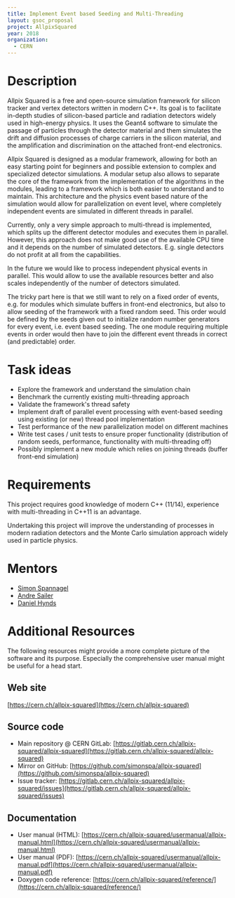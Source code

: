 ```yaml
---
title: Implement Event based Seeding and Multi-Threading
layout: gsoc_proposal
project: AllpixSquared
year: 2018
organization:
  - CERN
---
```


# Description

Allpix Squared is a free and open-source simulation framework for silicon
tracker and vertex detectors written in modern C++. Its goal is to facilitate
in-depth studies of silicon-based particle and radiation detectors widely used
in high-energy physics. It uses the Geant4 software to simulate the passage of
particles through the detector material and them simulates the drift and
diffusion processes of charge carriers in the silicon material, and the
amplification and discrimination on the attached front-end electronics.

Allpix Squared is designed as a modular framework, allowing for both an easy
starting point for beginners and possible extension to complex and specialized
detector simulations. A modular setup also allows to separate the core of the
framework from the implementation of the algorithms in the modules, leading to a
framework which is both easier to understand and to maintain. This architecture
and the physics event based nature of the simulation would allow for
parallelization on event level, where completely independent events are
simulated in different threads in parallel.

Currently, only a very simple approach to multi-thread is implemented, which
splits up the different detector modules and executes them in parallel. However,
this approach does not make good use of the available CPU time and it depends on
the number of simulated detectors. E.g. single detectors do not profit at all
from the capabilities.

In the future we would like to process independent physical events in parallel.
This would allow to use the available resources better and also scales
independently of the number of detectors simulated.

The tricky part here is that we still want to rely on a fixed order of events,
e.g. for modules which simulate buffers in front-end electronics, but also to
allow seeding of the framework with a fixed random seed. This order would be
defined by the seeds given out to initialize random number generators for every
event, i.e. event based seeding. The one module requiring multiple events in
order would then have to join the different event threads in correct (and
predictable) order.

# Task ideas

- Explore the framework and understand the simulation chain
- Benchmark the currently existing multi-threading approach
- Validate the framework's thread safety
- Implement draft of parallel event processing with event-based seeding using
  existing (or new) thread pool implementation
- Test performance of the new parallelization model on different machines
- Write test cases / unit tests to ensure proper functionality (distribution of
  random seeds, performance, functionality with multi-threading off)
- Possibly implement a new module which relies on joining threads (buffer
  front-end simulation)

# Requirements

This project requires good knowledge of modern C++ (11/14), experience with
multi-threading in C++11 is an advantage.

Undertaking this project will improve the understanding of processes in modern
radiation detectors and the Monte Carlo simulation approach widely used in
particle physics.

# Mentors

- [Simon Spannagel](mailto:allpix.squared@cern.ch)
- [Andre Sailer](mailto:allpix.squared@cern.ch)
- [Daniel Hynds](mailto:allpix.squared@cern.ch)

# Additional Resources

The following resources might provide a more complete picture of the software
and its purpose. Especially the comprehensive user manual might be useful for a
head start.

## Web site

[https://cern.ch/allpix-squared](https://cern.ch/allpix-squared)

## Source code

- Main repository @ CERN GitLab:
  [https://gitlab.cern.ch/allpix-squared/allpix-squared](https://gitlab.cern.ch/allpix-squared/allpix-squared)
- Mirror on GitHub:
  [https://github.com/simonspa/allpix-squared](https://github.com/simonspa/allpix-squared)
- Issue tracker:
  [https://gitlab.cern.ch/allpix-squared/allpix-squared/issues](https://gitlab.cern.ch/allpix-squared/allpix-squared/issues)

## Documentation

- User manual (HTML):
  [https://cern.ch/allpix-squared/usermanual/allpix-manual.html](https://cern.ch/allpix-squared/usermanual/allpix-manual.html)
- User manual (PDF):
  [https://cern.ch/allpix-squared/usermanual/allpix-manual.pdf](https://cern.ch/allpix-squared/usermanual/allpix-manual.pdf)
- Doxygen code reference:
  [https://cern.ch/allpix-squared/reference/](https://cern.ch/allpix-squared/reference/)
